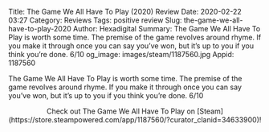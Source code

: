 Title: The Game We All Have To Play (2020) Review
Date: 2020-02-22 03:27
Category: Reviews
Tags: positive review
Slug: the-game-we-all-have-to-play-2020
Author: Hexadigital
Summary: The Game We All Have To Play is worth some time. The premise of the game revolves around rhyme. If you make it through once you can say you’ve won, but it’s up to you if you think you’re done. 6/10
og_image: images/steam/1187560.jpg
Appid: 1187560

The Game We All Have To Play is worth some time. The premise of the game revolves around rhyme. If you make it through once you can say you’ve won, but it’s up to you if you think you’re done. 6/10

<center>Check out The Game We All Have To Play on [Steam](https://store.steampowered.com/app/1187560/?curator_clanid=34633900)!</center>
